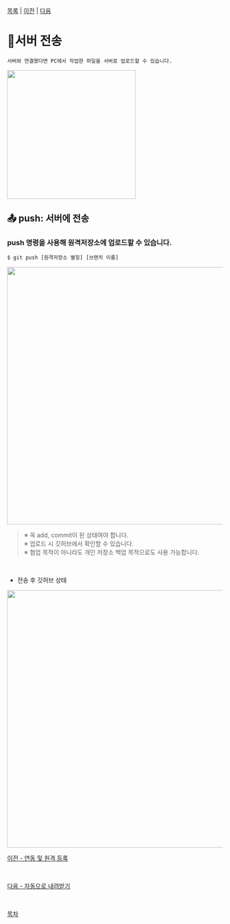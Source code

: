 [목록][목록] | [이전][이전] | [다음][다음]

[목록]: ../README.md "목록"
[이전]: 03_link-remote.md "이전"
[다음]: 05_auto-pull.md "다음"

# :postbox:**서버 전송**
    서버와 연결했다면 PC에서 작업한 파일을 서버로 업로드할 수 있습니다.
<kbd>
<img width="300" src="https://user-images.githubusercontent.com/45596014/193266554-fd701048-c308-458d-987d-e24bfc889630.jpg">
</kbd>

## **:outbox_tray: push: 서버에 전송**
### push 명령을 사용해 원격저장소에 업로드할 수 있습니다.<br>

```bash
$ git push [원격저장소 별칭] [브랜치 이름]
```
<kbd>
<img width="600" src="https://user-images.githubusercontent.com/45596014/193267175-8bb4559f-c6a6-4251-af84-30dfc5eae302.jpg">
</kbd>

<br>

>※ 꼭 add, commit이 된 상태여야 합니다.<br>
>※ 업로드 시 깃허브에서 확인할 수 있습니다.<br>
>※ 협업 목적이 아니라도 개인 저장소 백업 목적으로도 사용 가능합니다.

<br>

- 전송 후 깃허브 상태<br>
<kbd>
<img width="600" src="https://user-images.githubusercontent.com/45596014/193267641-1ba54059-7cef-4f9a-8c3c-29114ec6ca40.jpg">
</kbd>

<br>

[이전 - 연동 및 원격 등록](03_link-remote.md)

<br>

[다음 - 자동으로 내려받기](05_auto-pull.md)

<br>

[목차](../README.md)
